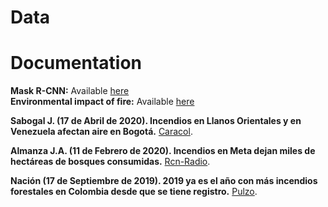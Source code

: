 # Data
# Documentation
**Mask R-CNN:** Available [here](https://arxiv.org/abs/1703.06870) <br/>
**Environmental impact of fire:** Available [here](https://firesciencereviews.springeropen.com/articles/10.1186/s40038-016-0014-1)

**Sabogal J. (17 de Abril de 2020). Incendios en Llanos Orientales y en Venezuela afectan aire en Bogotá.** [Caracol](https://caracol.com.co/emisora/2020/04/17/bogota/1587152623_497066.html).

**Almanza J.A. (11 de Febrero de 2020). Incendios en Meta dejan miles de hectáreas de bosques consumidas.** [Rcn-Radio](https://www.rcnradio.com/colombia/llanos/incendios-en-meta-dejan-miles-de-hectareas-de-bosques-consumidas).

**Nación (17 de Septiembre de 2019). 2019 ya es el año con más incendios forestales en Colombia desde que se tiene registro.** [Pulzo](https://www.pulzo.com/nacion/mayor-cantidad-incendios-forestales-ultimos-20-anos-colombia-PP768249).